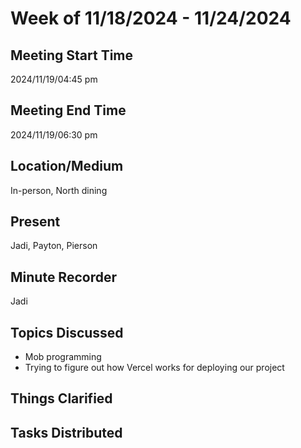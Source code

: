 # Week of 11/18/2024 - 11/24/2024
## Meeting Start Time

2024/11/19/04:45 pm
## Meeting End Time

2024/11/19/06:30 pm
## Location/Medium
In-person, North dining
## Present

Jadi, Payton, Pierson
## Minute Recorder

Jadi
## Topics Discussed
- Mob programming
- Trying to figure out how Vercel works for deploying our project

## Things Clarified



## Tasks Distributed
